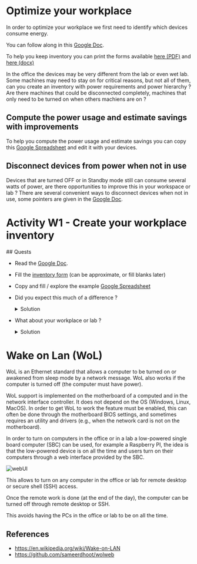 # Optimize your workplace

In order to optimize your workplace we first need to identify which devices consume energy.

You can follow along in this [Google Doc](https://docs.google.com/document/d/1ox6DnssMnVwRgWk5dinfNk1_ZelgBprLPDnB-krPo1M/edit?usp=sharing).

To help you keep inventory you can print the forms available [here (PDF)](./FormDevices.pdf) and [here (docx)](./FormDevices.docx)

In the office the devices may be very different from the lab or even wet lab. Some machines may need to stay on for critical reasons, but not all of them, can you create an inventory with power requirements and power hierarchy ? Are there machines that could be disconnected completely, machines that only need to be turned on when others machiens are on ?

## Compute the power usage and estimate savings with improvements

To help you compute the power usage and estimate savings you can copy this [Google Spreadsheet](https://docs.google.com/spreadsheets/d/1f-pPH4afFR1CoBZoSZHbGGFKfHwLYhsH5GUhhnGVswQ/edit?usp=sharing) and edit it with your devices.

## Disconnect devices from power when not in use

Devices that are turned OFF or in Standby mode still can consume several watts of power, are there opportunities to improve this in your workspace or lab ? There are several convenient ways to disconnect devices when not in use, some pointers are given in the [Google Doc](https://docs.google.com/document/d/1ox6DnssMnVwRgWk5dinfNk1_ZelgBprLPDnB-krPo1M/edit?usp=sharing).

# Activity W1 - Create your workplace inventory

## Quests

* Read the [Google Doc](https://docs.google.com/document/d/1ox6DnssMnVwRgWk5dinfNk1_ZelgBprLPDnB-krPo1M/edit?usp=sharing).
* Fill the [inventory form](./FormDevices.pdf) (can be approximate, or fill blanks later)
* Copy and fill / explore the example [Google Spreadsheet](https://docs.google.com/spreadsheets/d/1f-pPH4afFR1CoBZoSZHbGGFKfHwLYhsH5GUhhnGVswQ/edit?usp=sharing)
* Did you expect this much of a difference ?
  <details>
  <summary>Solution</summary>
  I was not expecting my devices to draw so much energy, it is good that we added remote turn-ON of the PCs with wake-on-LAN, so that we can turn them on for remote work instead of leaving them ON 24/24h.

  Also I found out that my screens had a 25W difference based on the brightness setting ! This is huge ! They are however older screens and newer screens draw much less energy. I compared my old EIZOs to my new 4k Samsung and the difference was almost two-fold.

  Adding a primary-secondary plug really makes a difference too, and these devices are not that expensive (or else use a simple switched one). The savings (in KgCO2 and CHF) over the years can easily justify the acquisition of such a device.

  Devices such as keyboards and mice do not really account to much, so we don't really have to take them into account, however keyboards with full LED lighting for each key can still draw a few watts and should not be left ON all the time (e.g., if the computer provides power over USB even when OFF).

  My headphone amplifier takes a lot of energy as well, do I really need it ? No, but this is a luxury choice, don't blame yourself if you don't optimize everything to the max. For example, we sometimes take the car instead of the train for convenience, it happens. The important thing is to think about it and try to do the best without generating extra unnecessary stress or guilt.
  </details>
* What about your workplace or lab ?
  <details>
  <summary>Solution</summary>
  You tell me, are there a lot of machines ? Do some of them need to be ON all the time (incubators, freezers, aquarium filtration), or are there a few that could be switched OFF outside of office hours ? Some devices may have a very long and complex turn-ON procedure and maybe calibration, so they are usually kept ON, but what about all other machines ?
  </details>

# Wake on Lan (WoL)

WoL is an Ethernet standard that allows a computer to be turned on or awakened from sleep mode by a network message. WoL also works if the computer is turned off (the computer must have power).

WoL support is implemented on the motherboard of a computed and in the network interface controller. It does not depend on the OS (Windows, Linux, MacOS). In order to get WoL to work the feature must be enabled, this can often be done through the motherboard BIOS settings, and sometimes requires an utility and drivers (e.g., when the network card is not on the motherboard).

In order to turn on computers in the office or in a lab a low-powered single board computer (SBC) can be used, for example a Raspberry PI, the idea is that the low-powered device is on all the time and users turn on their computers through a web interface provided by the SBC.

![webUI](https://github.com/sameerdhoot/wolweb/raw/main/wolweb_ui.png)

This allows to turn on any computer in the office or lab for remote desktop or secure shell (SSH) access.

Once the remote work is done (at the end of the day), the computer can be turned off through remote desktop or SSH.

This avoids having the PCs in the office or lab to be on all the time.

## References

- https://en.wikipedia.org/wiki/Wake-on-LAN
- https://github.com/sameerdhoot/wolweb